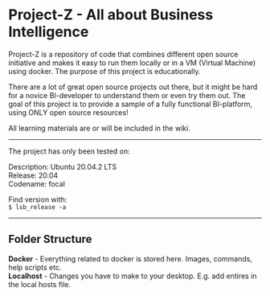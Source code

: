 # Project-Z - All about Business Intelligence

Project-Z is a repository of code that combines different open source initiative and makes it easy to run them locally or in a VM (Virtual Machine) using docker. The purpose of this project is educationally.

There are a lot of great open source projects out there, but it might be hard for a novice BI-developer to understand them or even try them out. The goal of this project is to provide a sample of a fully functional BI-platform, using ONLY open source resources!

All learning materials are or will be included in the wiki.

---

The project has only been tested on:

Description: Ubuntu 20.04.2 LTS  
Release:	20.04  
Codename:	focal  

Find version with:  
    `$ lsb_release -a`  

---

## Folder Structure  
**Docker** - Everything related to docker is stored here. Images, commands, help scripts etc.  
**Localhost** - Changes you have to make to your desktop. E.g. add entires in the local hosts file.  


